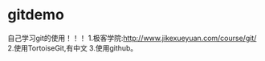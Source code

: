 # gitdemo
自己学习git的使用！！！
1.极客学院:http://www.jikexueyuan.com/course/git/
2.使用TortoiseGit,有中文
3.使用github。

